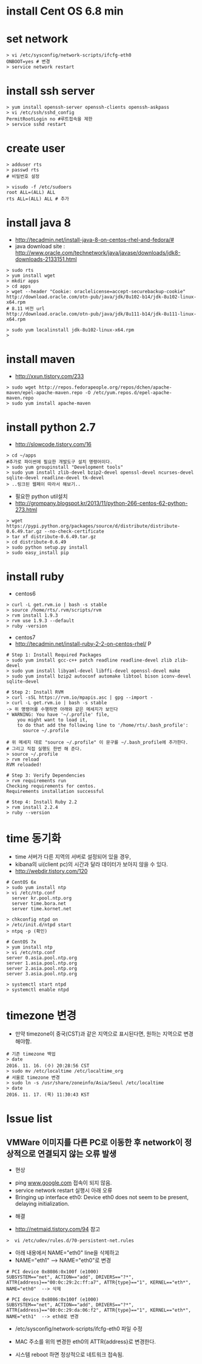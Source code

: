 # install Cent OS 6.8 min

# set network
```
> vi /etc/sysconfig/network-scripts/ifcfg-eth0
ONBOOT=yes # 변경
> service network restart
```

# install ssh server
```
> yum install openssh-server openssh-clients openssh-askpass
> vi /etc/ssh/sshd_config
PermitRootLogin no #루트접속을 제한
> service sshd restart
```

# create user
```
> adduser rts
> passwd rts
# 비밀번호 설정

> visudo -f /etc/sudoers
root ALL=(ALL) ALL
rts ALL=(ALL) ALL # 추가
```

# install java 8
- http://tecadmin.net/install-java-8-on-centos-rhel-and-fedora/#
- java download site : http://www.oracle.com/technetwork/java/javase/downloads/jdk8-downloads-2133151.html
```
> sudo rts
> yum install wget
> mkdir apps
> cd apps
> wget --header "Cookie: oraclelicense=accept-securebackup-cookie" http://download.oracle.com/otn-pub/java/jdk/8u102-b14/jdk-8u102-linux-x64.rpm
# 8.11 버전 url
http://download.oracle.com/otn-pub/java/jdk/8u111-b14/jdk-8u111-linux-x64.rpm

> sudo yum localinstall jdk-8u102-linux-x64.rpm
> 
```

# install maven 
- http://xxun.tistory.com/233
```
> sudo wget http://repos.fedorapeople.org/repos/dchen/apache-maven/epel-apache-maven.repo -O /etc/yum.repos.d/epel-apache-maven.repo
> sudo yum install apache-maven
```

# install python 2.7
- http://slowcode.tistory.com/16
```
> cd ~/apps
#추가로 파이썬에 필요한 개발도구 설치 명령어이다.
> sudo yum groupinstall "Development tools"
> sudo yum install zlib-devel bzip2-devel openssl-devel ncurses-devel sqlite-devel readline-devel tk-devel
> ..링크된 웹페이 따라서 해보기..
```

- 필요한 python util설치
- http://grompany.blogspot.kr/2013/11/python-266-centos-62-python-273.html
```
> wget https://pypi.python.org/packages/source/d/distribute/distribute-0.6.49.tar.gz --no-check-certificate
> tar xf distribute-0.6.49.tar.gz
> cd distribute-0.6.49
> sudo python setup.py install
> sudo easy_install pip
```

# install ruby
- centos6
```
> curl -L get.rvm.io | bash -s stable
> source /home/rts/.rvm/scripts/rvm
> rvm install 1.9.3
> rvm use 1.9.3 --default
> ruby -version
```

- centos7 
- http://tecadmin.net/install-ruby-2-2-on-centos-rhel/ P
```
# Step 1: Install Required Packages
> sudo yum install gcc-c++ patch readline readline-devel zlib zlib-devel
> sudo yum install libyaml-devel libffi-devel openssl-devel make
> sudo yum install bzip2 autoconf automake libtool bison iconv-devel sqlite-devel

# Step 2: Install RVM
> curl -sSL https://rvm.io/mpapis.asc | gpg --import -
> curl -L get.rvm.io | bash -s stable
-> 위 명령어를 수행하면 아래와 같은 메세지가 보인다
* WARNING: You have '~/.profile' file, 
    you might want to load it,
    to do that add the following line to '/home/rts/.bash_profile':
      source ~/.profile

# 위 메세지 대로 "source ~/.profile" 이 문구를 ~/.bash_profile에 추가한다.
# 그리고 직접 실행도 한번 해 준다. 
> source ~/.profile 
> rvm reload
RVM reloaded!

# Step 3: Verify Dependencies
> rvm requirements run
Checking requirements for centos.
Requirements installation successful

# Step 4: Install Ruby 2.2
> rvm install 2.2.4
> ruby --version
```

# time 동기화
- time 서버가 다른 지역의 서버로 설정되어 있을 경우,
- kibana의 ui(client pc)의 시간과 달라 데이터가 보아지 않을 수 있다.
- http://webdir.tistory.com/120
```
# CentOS 6x
> sudo yum install ntp
> vi /etc/ntp.conf
  server kr.pool.ntp.org
  server time.bora.net
  server time.kornet.net

> chkconfig ntpd on
> /etc/init.d/ntpd start
> ntpq -p (확인)

# CentOS 7x
> yum install ntp
> vi /etc/ntp.conf
server 0.asia.pool.ntp.org
server 1.asia.pool.ntp.org
server 2.asia.pool.ntp.org
server 3.asia.pool.ntp.org

> systemctl start ntpd
> systemctl enable ntpd
```
# timezone 변경
- 만약 timezone이 중국(CST)과 같은 지역으로 표시된다면, 원하는 지역으로 변경해야함.
```
# 기존 timezone 백업
> date
2016. 11. 16. (수) 20:28:56 CST
> sudo mv /etc/localtime /etc/localtime_org
# 서울로 timezone 변경
> sudo ln -s /usr/share/zoneinfo/Asia/Seoul /etc/localtime
> date
2016. 11. 17. (목) 11:30:43 KST
```

# Issue list
## VMWare 이미지를 다른 PC로 이동한 후 network이 정상적으로 연결되지 않는 오류 발생
- 현상
 * ping www.google.com 접속이 되지 않음.
 * service network restart 실행시 아래 오류
 * Bringing up interface eth0:  Device eth0 does not seem to be present, delaying initialization.

- 해결
 * http://netmaid.tistory.com/94 참고

```
>  vi /etc/udev/rules.d/70-persistent-net.rules
```
 * 아래 내용에서 NAME="eth0" line을 삭제하고
 * NAME="eth1"  --> NAME="eth0"로 변경
```
# PCI device 0x8086:0x100f (e1000)
SUBSYSTEM=="net", ACTION=="add", DRIVERS=="?*", ATTR{address}=="00:0c:29:2c:ff:a7", ATTR{type}=="1", KERNEL=="eth*", NAME="eth0"  --> 삭제

# PCI device 0x8086:0x100f (e1000)
SUBSYSTEM=="net", ACTION=="add", DRIVERS=="?*", ATTR{address}=="00:0c:29:da:06:f2", ATTR{type}=="1", KERNEL=="eth*", NAME="eth1"  --> eth0로 변경
```

 * /etc/sysconfig/network-scripts/ifcfg-eth0 파일 수정
  - MAC 주소를 위의 변경한 eth0의 ATTR{address}로 변경한다.
 * 시스템 reboot 하면 정상적으로 네트워크 접속됨.
